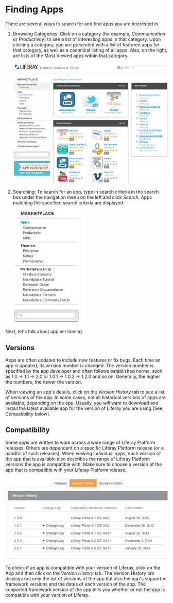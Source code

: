 # Finding Apps [](id=finding-apps-lp-6-2-use-useportal)

There are several ways to search for and find apps you are interested in.

1. Browsing Categories: Click on a category (for example, *Communication* or
   *Productivity*) to see a list of interesting apps in that category. Upon
   clicking a category, you are presented with a list of featured apps for that
   category, as well as a canonical listing of all apps. Also, on the right, are
   lists of the Most Viewed apps within that category.

    ![Figure 14.8: When searching for apps for your portal, you can browse through the complete list of Marketplace apps or browse by category.](../../images/marketplace-browsing-categories.png)

2. Searching: To search for an app, type in search criteria in the search box
   under the navigation menu on the left and click *Search*. Apps matching the
   specified search criteria are displayed.

    ![Figure 14.9: You can search for apps using the search box in the navigation menu. Results are returned if your search terms match an app's title or description.](../../images/marketplace-search-box.png)

Next, let's talk about app versioning.

## Versions

Apps are often updated to include new features or fix bugs. Each time an app is
updated, its version number is changed. The version number is specified by the
app developer and often follows established norms, such as 1.0 &rarr; 1.1 &rarr;
2.0 or 1.0.1 &rarr; 1.0.2 &rarr; 1.2.0 and so on. Generally, the higher the
numbers, the newer the version.
 
When viewing an app's details, click on the *Version History* tab to see a list
of versions of the app. In some cases, not all historical versions of apps are
available, depending on the app. Usually, you will want to download and install
the latest available app for the version of Liferay you are using (See
Compatibility below).
 
## Compatibility

Some apps are written to work across a wide range of Liferay Platform releases.
Others are dependent on a specific Liferay Platform release (or a handful of
such releases). When viewing individual apps, each version of the app that is
available also describes the range of Liferay Platform versions the app is
compatible with. Make sure to choose a version of the app that is compatible
with your Liferay Platform release.

![Figure 14.10: Look at an app's supported framework versions to check if it's compatible with your version of Liferay.](../../images/marketplace-app-version-history.png)

To check if an app is compatible with your version of Liferay, click on the App
and then click on the *Version History* tab. The Version History tab displays
not only the list of versions of the app but also the app's supported framework
versions and the dates of each version of the app. The supported framework
version of the app tells you whether or not the app is compatible with your
version of Liferay.
